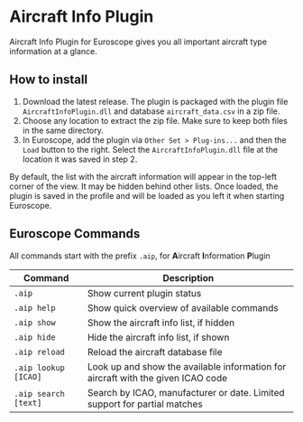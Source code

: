 # Aircraft Info Plugin

Aircraft Info Plugin for Euroscope gives you all important aircraft type information at a glance. 

## How to install
1. Download the latest release. The plugin is packaged with the plugin file `AircraftInfoPlugin.dll` and database `aircraft_data.csv` in a zip file.
2. Choose any location to extract the zip file. Make sure to keep both files in the same directory.
3. In Euroscope, add the plugin via `Other Set > Plug-ins...` and then the `Load` button to the right. 
Select the `AircraftInfoPlugin.dll` file at the location it was saved in step 2.
 
By default, the list with the aircraft information will appear in the top-left corner of the view. 
It may be hidden behind other lists. Once loaded, the plugin is saved in the profile and will be 
loaded as you left it when starting Euroscope.

## Euroscope Commands
All commands start with the prefix `.aip`, for **A**ircraft **I**nformation **P**lugin

| Command              | Description                                                                      |
|----------------------|----------------------------------------------------------------------------------|
| `.aip`               | Show current plugin status                                                       |
| `.aip help`          | Show quick overview of available commands                                        |
| `.aip show`          | Show the aircraft info list, if hidden                                           |
| `.aip hide`          | Hide the aircraft info list, if shown                                            |
| `.aip reload`        | Reload the aircraft database file                                                |
| `.aip lookup [ICAO]` | Look up and show the available information for aircraft with the given ICAO code |
| `.aip search [text]` | Search by ICAO, manufacturer or date. Limited support for partial matches        |

